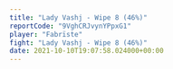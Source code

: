 ```yaml
---
title: "Lady Vashj - Wipe 8 (46%)"
reportCode: "9VghCRJvynYPpxG1"
player: "Fabrïste"
fight: "Lady Vashj - Wipe 8 (46%)"
date: 2021-10-10T19:07:58.024000+00:00
---
```

